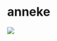 anneke
======
![](https://github.com/nondejus/prinsenland/blob/main/%C2%A9/storyboard/characters/zorgmanager/anneke/ArtBoard%20Image%20(10).jpg) 




